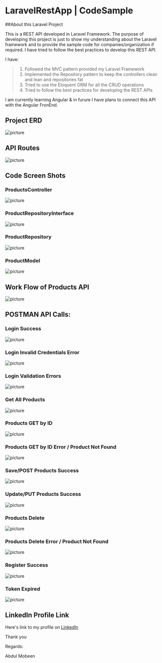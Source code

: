# LaravelRestApp | CodeSample

##About this Laravel Project

This is a REST API developed in Laravel Framework.
The purpose of developing this project is just to show my understanding about the Laravel framework and to provide the sample code for companies/organization if required.
I have tried to follow the best practices to develop this REST API.

I have:
>
> 1. Followed the MVC pattern provided my Laravel Framework
> 2. Implemented the Repository pattern to keep the controllers clean and lean and repositories fat
> 3. Tried to use the Eloquent ORM for all the CRUD operations
> 4. Tried to follow the best practices for developing the REST APIs
>

I am currently learning Angular & in furure I have plans to connect this API with the Angular FronEnd.

## Project ERD
![picture](public/img/erd.png)

## API Routes
![picture](public/img/api.png)

## Code Screen Shots

### ProductsController
![picture](public/img/ProductsController.png)

### ProductRepositoryInterface
![picture](public/img/ProductRepositoryInterface.png)

### ProductRepository
![picture](public/img/ProductRepository.png)

### ProductModel
![picture](public/img/ProductModel.png)

## Work Flow of Products API
![picture](public/img/source_code_product_controller.png)

## POSTMAN API Calls:

### Login Success
![picture](public/sc/apis/login.success.png)

### Login Invalid Credentials Error
![picture](public/sc/apis/login.errors.png)

### Login Validation Errors
![picture](public/sc/apis/login.errors2.png)

### Get All Products
![picture](public/sc/apis/products.all.png)

### Products GET by ID
![picture](public/sc/apis/products.get.success.png)

### Products GET by ID Error / Product Not Found
![picture](public/sc/apis/products.get.error.png)

### Save/POST Products Success
![picture](public/sc/apis/products.post.success.png)

### Update/PUT Products Success
![picture](public/sc/apis/products.update.request.success.png)

### Products Delete 
![picture](public/sc/apis/products.delete.success.png)

### Products Delete Error /  Product Not Found
![picture](public/sc/apis/products.delete.error.png)

### Register Success
![picture](public/sc/apis/register.success.png)

### Token Expired
![picture](public/sc/apis/token_expire_error.png)

## LinkedIn Profile Link
 Here's link to my profile on [LinkedIn](https://www.linkedin.com/in/mobeendev) 

Thank you

Regards:

Abdul Mobeen

